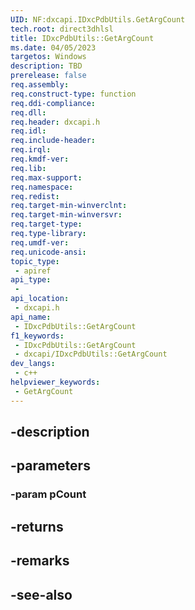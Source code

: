 ```yaml
---
UID: NF:dxcapi.IDxcPdbUtils.GetArgCount
tech.root: direct3dhlsl
title: IDxcPdbUtils::GetArgCount
ms.date: 04/05/2023
targetos: Windows
description: TBD
prerelease: false
req.assembly: 
req.construct-type: function
req.ddi-compliance: 
req.dll: 
req.header: dxcapi.h
req.idl: 
req.include-header: 
req.irql: 
req.kmdf-ver: 
req.lib: 
req.max-support: 
req.namespace: 
req.redist: 
req.target-min-winverclnt: 
req.target-min-winversvr: 
req.target-type: 
req.type-library: 
req.umdf-ver: 
req.unicode-ansi: 
topic_type:
 - apiref
api_type:
 - 
api_location:
 - dxcapi.h
api_name:
 - IDxcPdbUtils::GetArgCount
f1_keywords:
 - IDxcPdbUtils::GetArgCount
 - dxcapi/IDxcPdbUtils::GetArgCount
dev_langs:
 - c++
helpviewer_keywords:
 - GetArgCount
---
```


## -description

## -parameters

### -param pCount

## -returns

## -remarks

## -see-also

